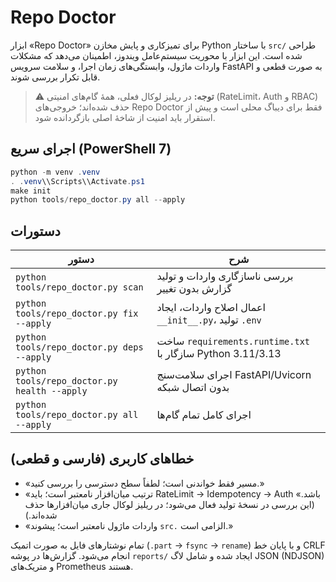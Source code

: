 # Repo Doctor

ابزار «Repo Doctor» برای تمیزکاری و پایش مخازن Python با ساختار `src/` طراحی شده است.
این ابزار با محوریت سیستم‌عامل ویندوز، اطمینان می‌دهد که مشکلات واردات ماژول،
وابستگی‌های زمان اجرا، و سلامت سرویس FastAPI به صورت قطعی و قابل تکرار بررسی شوند.

> ⚠️ **توجه:** در ریلیز لوکال فعلی، همهٔ گام‌های امنیتی (RateLimit، Auth و RBAC) حذف شده‌اند؛ خروجی‌های Repo Doctor فقط برای دیباگ محلی است و پیش از استقرار باید امنیت از شاخهٔ اصلی بازگردانده شود.

## اجرای سریع (PowerShell 7)

```powershell
python -m venv .venv
. .venv\\Scripts\\Activate.ps1
make init
python tools/repo_doctor.py all --apply
```

## دستورات

| دستور | شرح |
|-------|------|
| `python tools/repo_doctor.py scan` | بررسی ناسازگاری واردات و تولید گزارش بدون تغییر | 
| `python tools/repo_doctor.py fix --apply` | اعمال اصلاح واردات، ایجاد `__init__.py`، تولید `.env` | 
| `python tools/repo_doctor.py deps --apply` | ساخت `requirements.runtime.txt` سازگار با Python 3.11/3.13 | 
| `python tools/repo_doctor.py health --apply` | اجرای سلامت‌سنج FastAPI/Uvicorn بدون اتصال شبکه | 
| `python tools/repo_doctor.py all --apply` | اجرای کامل تمام گام‌ها | 

## خطاهای کاربری (فارسی و قطعی)

- «مسیر فقط خواندنی است؛ لطفاً سطح دسترسی را بررسی کنید.»
- «ترتیب میان‌افزار نامعتبر است؛ باید RateLimit → Idempotency → Auth باشد.» (این بررسی در نسخهٔ تولید فعال می‌شود؛ در ریلیز لوکال جاری میان‌افزارها حذف شده‌اند.)
- «واردات ماژول نامعتبر است؛ پیشوند `src.` الزامی است.»

تمام نوشتارهای فایل به صورت اتمیک (`.part` → `fsync` → `rename`) و با پایان خط CRLF انجام می‌شود.
گزارش‌ها در پوشه `reports/` ایجاد شده و شامل لاگ JSON (NDJSON) و متریک‌های Prometheus هستند.
